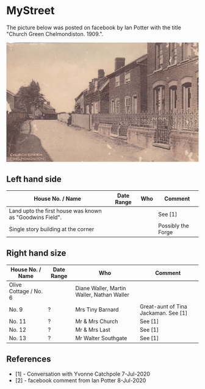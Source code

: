 # MyStreet

The picture below was posted on facebook by Ian Potter with the title "Church Green Chelmondiston. 1909.".
 
 <img src="https://github.com/MartinDavidWaller/MyStreet/blob/master/Pictures/ChurchGreen.jpg?sanitize=true&raw=true" />

## Left hand side

| House No. / Name | Date Range | Who | Comment |
|------------------|------------|-----|---------|
| Land upto the first house was known as "Goodwins Field". | | | See [1] |
| Single story building at the corner | | | Possibly the Forge |

## Right hand size

| House No. / Name | Date Range | Who | Comment |
|------------------|------------|-----|---------|
| Olive Cottage / No. 6 | | Diane Waller, Martin Waller, Nathan Waller | |
| No. 9 | ? | Mrs Tiny Barnard | Great-aunt of Tina Jackaman. See [1] |
| No. 11 | ? | Mr & Mrs Church | See [1] |
| No. 12 | ? | Mr & Mrs Last | See [1] |
| No. 13 | ? | Mr Walter Southgate | See [1] |

## References

* [1] - Conversation with Yvonne Catchpole 7-Jul-2020
* [2] - facebook comment from Ian Potter 8-Jul-2020